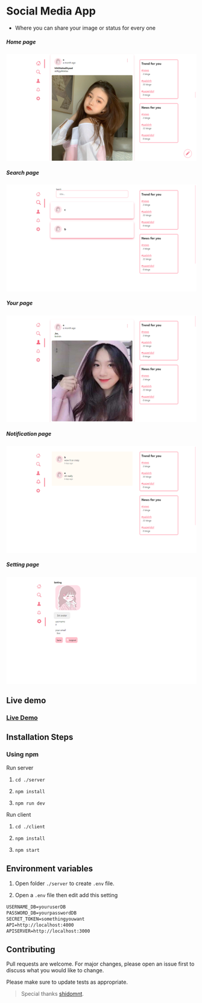 # Social Media App

- Where you can share your image or status for every one

##### Home page

![Template Screenshot](homepage.png "Template Screenshot")

##### Search page

![Template Screenshot](searchpage.png "Template Screenshot")

##### Your page

![Template Screenshot](personalpage.png "Template Screenshot")

##### Notification page

![Template Screenshot](notificationpage.png "Template Screenshot")

##### Setting page

![Template Screenshot](settingpage.png "Template Screenshot")

## Live demo

### [Live Demo](https://social-media-v1.netlify.app/)

## Installation Steps

### Using npm

Run server

1. `cd ./server`

2. `npm install`

3. `npm run dev`

Run client

1. `cd ./client`

2. `npm install`

3. `npm start`

## Environment variables

1. Open folder `./server` to create `.env` file.

2. Open a `.env` file then edit add this setting

```
USERNAME_DB=youruserDB
PASSWORD_DB=yourpasswordDB
SECRET_TOKEN=somethingyouwant
API=http://localhost:4000
APISERVER=http://localhost:3000
```

## Contributing

Pull requests are welcome. For major changes, please open an issue first to discuss what you would like to change.

Please make sure to update tests as appropriate.

> Special thanks [shidomnt](https://github.com/shidomnt).
